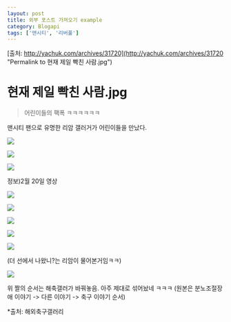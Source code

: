 ```yaml
---
layout: post
title: 외부 포스트 가져오기 example
category: Blogapi
tags: ['맨시티', '리버풀']
---
```


[출처: http://yachuk.com/archives/31720](http://yachuk.com/archives/31720 "Permalink to 현재 제일 빡친 사람.jpg")

# 현재 제일 빡친 사람.jpg

> 어린이들의 팩폭 ㅋㅋㅋㅋㅋㅋ

맨시티 팬으로 유명한 리암 갤러거가 어린이들을 만났다.

![][1]

![][2]

![][3]

정보)2월 20일 영상

![][4]

![][5]

![][6]

![][7]

![][8]

(더 선에서 나왔니?는 리암이 물어본거임ㅋㅋ)

![][9]

 

위 짤의 순서는 해축갤러가 바꿔놓음. 아주 제대로 섞어놨네 ㅋㅋㅋ (원본은 분노조절장애 이야기 -> 다른 이야기 -> 축구 이야기 순서)

*출처: 해외축구갤러리

[1]: https://scontent-icn1-1.xx.fbcdn.net/v/t1.0-9/29683511_10216239029718124_2156302435629400064_n.jpg?_nc_cat=0&_nc_eui2=v1%3AAeG5QVSw0c5Gl9ZQz23DmdItGRVDnnmhj3ycMSAktlJ4KnZ18-RRAS0UCCY5jDZ2UkXH59dI5zufi2OAoX3YzaX-dZ9qv3qHxhOOWFtLCSwBKg&oh=c02b32b61067f59c408f91f6f30b60b3&oe=5B63DC07
[2]: https://scontent-icn1-1.xx.fbcdn.net/v/t1.0-9/29683527_10216239030078133_6722076645231951872_n.jpg?_nc_cat=0&_nc_eui2=v1%3AAeE1hyK1JkhWIMcRcZ92t6ufB8wQP29CsuftHJeOjc0t2JaWwoebu3c8E_aASWAsZHwsjtj49dVxuCfNpwlVFJbpOH_QHo5DBT4DFCNMFEdBwA&oh=98eb60be9b9d31e0c2fc762d7744d266&oe=5B33D565
[3]: https://scontent-icn1-1.xx.fbcdn.net/v/t1.0-9/29790130_10216239030478143_2322641163179261952_n.jpg?_nc_cat=0&_nc_eui2=v1%3AAeHPPMu-HE2I5Sm4md19M-8O15WK0DrF9hXF9rSUL68euNRo_Gm2dbYJkiSZs6S8I-VqWTG89G8AYP3a9C97trZHJzZlRTnfVJ7KVcdNV8sdnw&oh=c8cb5cfbc5775c2a9c3e6e829d2016a6&oe=5B634820
[4]: https://scontent-icn1-1.xx.fbcdn.net/v/t1.0-9/29683627_10216239031158160_3183279324270690304_n.jpg?_nc_cat=0&_nc_eui2=v1%3AAeFjw81lr06DaW2QZX74mbwTjw1hSNdw12qURPuLN8UYIKPPvPueIOi2BUZCXudkwV_rg3j1RG7_D4CTbZZh9pVLKB-rO6KdXBE8qx2QWHs2jQ&oh=405e2b79a4166dc79ab4c01e0b168b40&oe=5B735014
[5]: https://scontent-icn1-1.xx.fbcdn.net/v/t1.0-9/29683184_10216239031398166_6379475659604885504_n.jpg?_nc_cat=0&_nc_eui2=v1%3AAeFSTnv1Hdp2vsntO_rlQWbM8LBtvHmz4_DkieuU97q9A_CYUUIJn3QDo64YDG53eOgml2H2mfHC8WW2jv6-knn_nlm_KrPvbg6KaeyS5jKuOw&oh=91728c37b80ecfb76e4b7b885a1427ca&oe=5B27F85A
[6]: https://scontent-icn1-1.xx.fbcdn.net/v/t1.0-9/29792197_10216239031918179_6580335405839679488_n.jpg?_nc_cat=0&_nc_eui2=v1%3AAeG4ZJiPy199Lsd94hS0eJ3VRGzTkgX7Rbqlgxtg7UATxUB8TaRr6E9wAQ3rewX-WyNwUmC9GUuLyXiYknkwpUSCRKL1xZg6hDE7ZkmxgHwLTg&oh=c4efbc50b26bd1fb82270c13555754e6&oe=5B2AC160
[7]: https://scontent-icn1-1.xx.fbcdn.net/v/t1.0-9/30124070_10216239032278188_7762486464998277120_n.jpg?_nc_cat=0&_nc_eui2=v1%3AAeGi2fDYSbUnOqLEKyj3oBcQ3WtkEombrPMQANh0iEajusE-ODDdxmzdVZBfqOppRsLaSzplPJ_K6GDWYvyH2L9cAhG7TUX_ohGurUu2YslTaw&oh=07e8556c85d0649991d3065ba5f3f805&oe=5B34EFE2
[8]: https://scontent-icn1-1.xx.fbcdn.net/v/t1.0-9/29683746_10216239033718224_2340933514792271872_n.jpg?_nc_cat=0&_nc_eui2=v1%3AAeH3mkeBvE-ouLqaukTrKv2tHqQmgvyE4IzxAssBvJEMDsyhAmu4lv_tthL-Z0g3jnJeo_58rPxZm8lHGOGr98FCP1Gr_zCf0ht37w6Xt633sg&oh=32010da941f104db6777f8f4cc6e45f4&oe=5B352D62
[9]: https://scontent-icn1-1.xx.fbcdn.net/v/t1.0-9/29790367_10216239067079058_3796069100397002752_n.jpg?_nc_cat=0&_nc_eui2=v1%3AAeHTAO7JFjhc02frnjkQYwafnMwdzAcMkJ38KyY5tl9Fmtiy6gClhHoCuYjWuOMh26uW7EJuR2WDbMhrWsYz2E68J_3BOgVQouF85rvM_rnEow&oh=01274c63b4ec277500df5a7412a20b1b&oe=5B666BE4




































